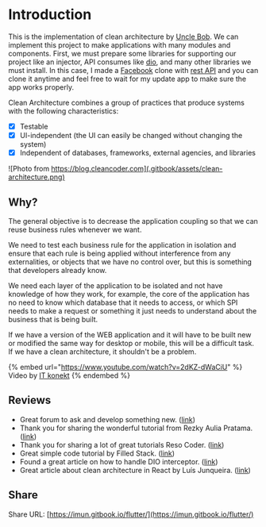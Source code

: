 # Introduction

This is the implementation of clean architecture by [Uncle Bob](https://blog.cleancoder.com/uncle-bob/2012/08/13/the-clean-architecture.html). We can implement this project to make applications with many modules and components. First, we must prepare some libraries for supporting our project like an injector, API consumes like [dio](https://pub.dev/packages/dio), and many other libraries we must install. In this case, I made a [Facebook](https://web.facebook.com/?\_rdc=1&\_rdr) clone with [rest API](https://www.redhat.com/en/topics/api/what-is-a-rest-api) and you can clone it anytime and feel free to wait for my update app to make sure the app works properly.

Clean Architecture combines a group of practices that produce systems with the following characteristics:&#x20;

* [x] Testable
* [x] UI-independent (the UI can easily be changed without changing the system)
* [x] Independent of databases, frameworks, external agencies, and libraries

![Photo from  https://blog.cleancoder.com](.gitbook/assets/clean-architecture.png)

## Why?

The general objective is to decrease the application coupling so that we can reuse business rules whenever we want.

We need to test each business rule for the application in isolation and ensure that each rule is being applied without interference from any externalities, or objects that we have no control over, but this is something that developers already know.

We need each layer of the application to be isolated and not have knowledge of how they work, for example, the core of the application has no need to know which database that it needs to access, or which SPI needs to make a request or something it just needs to understand about the business that is being built.

If we have a version of the WEB application and it will have to be built new or modified the same way for desktop or mobile, this will be a difficult task. If we have a clean architecture, it shouldn't be a problem.

{% embed url="https://www.youtube.com/watch?v=2dKZ-dWaCiU" %}
Video by [IT konekt](https://www.youtube.com/channel/UCubO9y-XXVseyNjYUQtrqhw)
{% endembed %}

## Reviews

* Great forum to ask and develop something new. ([link](https://flutter.dev/community))
* Thank you for sharing the wonderful tutorial from Rezky Aulia Pratama. ([link](https://github.com/rezkyauliapratama))
* Thank you for sharing a lot of great tutorials Reso Coder. ([link](https://resocoder.com))
* Great simple code tutorial by Filled Stack. ([link](https://www.filledstacks.com))
* Found a great article on how to handle DIO interceptor. ([link](https://dev.to/ashishrawat2911/handling-network-calls-and-exceptions-in-flutter-54me))
* Great article about clean architecture in React by Luís Junqueira. ([link](https://www.growin.com/blog/how-to-use-a-clean-architecture-with-react/))

## Share

Share URL: [https://imun.gitbook.io/flutter/](https://imun.gitbook.io/flutter/)

